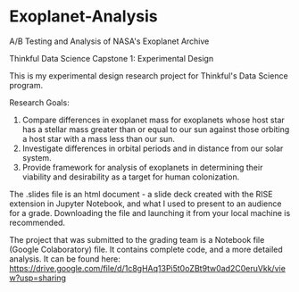 # Exoplanet-Analysis
A/B Testing and Analysis of NASA's Exoplanet Archive

Thinkful Data Science Capstone 1: Experimental Design

This is my experimental design research project for Thinkful's Data Science program.

Research Goals:

1. Compare differences in exoplanet mass for exoplanets whose host star has a stellar mass greater than or equal to our sun against those orbiting a host star with a mass less than our sun.
2. Investigate differences in orbital periods and in distance from our solar system.
3. Provide framework for analysis of exoplanets in determining their viability and desirability as a target for human colonization.

The .slides file is an html document - a slide deck created with the RISE extension in Jupyter Notebook, and what I used to present to an audience for a grade. Downloading the file and launching it from your local machine is recommended.

The project that was submitted to the grading team is a Notebook file (Google Colaboratory) file. It contains complete code, and a more detailed analysis. It can be found here: https://drive.google.com/file/d/1c8gHAq13Pi5t0oZBt9tw0ad2C0eruVkk/view?usp=sharing

